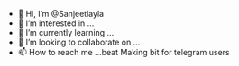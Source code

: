 - 👋 Hi, I’m @Sanjeetlayla
- 👀 I’m interested in ...
- 🌱 I’m currently learning ...
- 💞️ I’m looking to collaborate on ...
- 📫 How to reach me ...beat Making bit for telegram users


<!---
Sanjeetlayla/Sanjeetlayla is a ✨ special ✨ repository because its `README.md` (this file) appears on your GitHub profile.
You can click the Preview link to take a look at your changes.
--->
